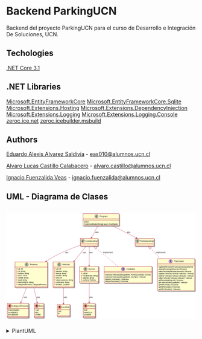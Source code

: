 # Backend ParkingUCN

Backend del proyecto ParkingUCN para el curso de Desarrollo e Integración De Soluciones, UCN.

## Techologies
[.NET Core 3.1](https://dotnet.microsoft.com/)
    
## .NET Libraries

[Microsoft.EntityFrameworkCore](https://www.nuget.org/packages/Microsoft.EntityFrameworkCore/)
[Microsoft.EntityFrameworkCore.Sqlite](https://www.nuget.org/packages/Microsoft.EntityFrameworkCore.Sqlite/)
[Microsoft.Extensions.Hosting](https://www.nuget.org/packages/Microsoft.Extensions.Hosting/)
[Microsoft.Extensions.DependencyInjection](https://www.nuget.org/packages/Microsoft.Extensions.DependencyInjection/)
[Microsoft.Extensions.Logging](https://www.nuget.org/packages/Microsoft.Extensions.Logging/)
[Microsoft.Extensions.Logging.Console](https://www.nuget.org/packages/Microsoft.Extensions.Logging.Console/)
[zeroc.ice.net](https://www.nuget.org/packages/zeroc.ice.net/)
[zeroc.icebuilder.msbuild](https://www.nuget.org/packages/zeroc.icebuilder.msbuild/)

## Authors  
[Eduardo Alexis Alvarez Saldivia](https://github.com/edoxazul/) -      <eas010@alumnos.ucn.cl>

[Alvaro Lucas Castillo Calabacero](https://github.com/AlvaroCC96) -      <alvaro.castillo@alumnos.ucn.cl>

[Ignacio Fuenzalida Veas](https://github.com/NaChOoV) -      <ignacio.fuenzalida@alumnos.ucn.cl>

## UML - Diagrama de Clases
![Imagén No Disponible](img/diagrama.png)
--- 
<details><summary>PlantUML</summary>
<p>

```


@startuml
class Persona{
    -uid: int
    -rut: string
    -nombre: string
    -sexo : Sexo
    -unidad: string
    -email: string
    -telefonoMovil: string
    -categoriaPersona: CategoriaPersona
}

enum CategoriaPersona{
    FUNCIONARIO
    ACADEMICO
    ESTUDIANTE
}

enum Sexo{
    VAR
    MUJ
    OTHER
}

enum Location{
    OUT
    IN
}

enum Porteria{
    SUR
    MANCILLA
    SANGRA
}

class Vehiculo{
    -uid: int
    -patente: string
    -marca: string
    -modelo: string
    -anio: int
    -observaciones: string
    -runDuenio: string
    -location: Location
    
}

class Acceso{
    -uid:int
    -horaEntrada: string
    -patente: string
    -porteria: Porteria
}

class Program {
    main()
    CreateHostBuilde(String[] args): IHostBuilder
}

interface Contratos {
    autorizarVehiculo(string patente, Porteria porteria): Acceso
    autorizarVehiculo(string patente, bool tipo): Vehiculo
    obtenerVehiculos(): Vehiculos
    obtenerPersonas(): Personas
     
}
class ContratosImpl {

}

interface TheSystem {
    registrarPersona(Persona persona):persona
    eliminarPersona(string run): Persona
    editarPersona(Persona persona): Persona
    registarVehiculo(Vehiculo vehiculo): Vehiculo
    eliminarVehiculo(Vehiculo vehiculo): Vehiculo
    editarVehiculo(Vehiculo vehiculo): Vehiculo
    getPersona(string rut): Persona
    getVehiculo(string patente): Vehiculo
    getAllAccess(): Accesos
    getAllPersonas(): Personas
    getAllVehiculos(): Vehiculos

}

class TheSystemImpl{

}

Program --> ContratosImpl: use
Program --> TheSystemImpl: use
ContratosImpl --> Persona: use
ContratosImpl --> Vehiculo: use
ContratosImpl --> Acceso: use
Persona --> CategoriaPersona: use
Persona --> Sexo: use
Vehiculo --> Location: use
Acceso --> Porteria: use
ContratosImpl<|.. Contratos: implement
TheSystemImpl<|.. TheSystem: implement
@enduml

```

</p>
</details>